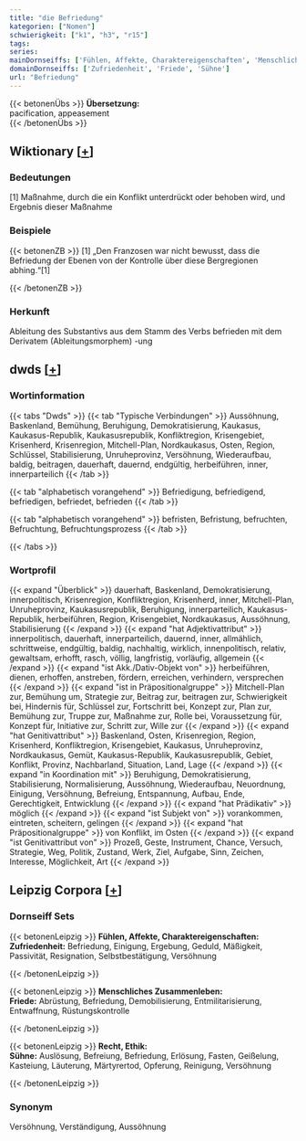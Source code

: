 ```yaml
---
title: "die Befriedung"
kategorien: ["Nomen"]
schwierigkeit: ["k1", "h3", "r15"]
tags:
series:
mainDornseiffs: ['Fühlen, Affekte, Charaktereigenschaften', 'Menschliches Zusammenleben', 'Recht, Ethik']
domainDornseiffs: ['Zufriedenheit', 'Friede', 'Sühne']
url: "Befriedung"
---
```


{{< betonenÜbs >}}
**Übersetzung:**  
pacification, appeasement  
{{< /betonenÜbs >}}

## Wiktionary [[+](https://de.wiktionary.org/wiki/Befriedung)]

### Bedeutungen
[1] Maßnahme, durch die ein Konflikt unterdrückt oder behoben wird, und Ergebnis dieser Maßnahme  

### Beispiele
{{< betonenZB >}}
[1] „Den Franzosen war nicht bewusst, dass die Befriedung der Ebenen von der Kontrolle über diese Bergregionen abhing.“[1]  

{{< /betonenZB >}}
### Herkunft
Ableitung des Substantivs aus dem Stamm des Verbs befrieden mit dem Derivatem (Ableitungsmorphem) -ung  



## dwds [[+](https://www.dwds.de/wb/Befriedung)]

### Wortinformation
{{< tabs "Dwds" >}}
{{< tab "Typische Verbindungen" >}}
Aussöhnung, Baskenland, Bemühung, Beruhigung, Demokratisierung, Kaukasus, Kaukasus-Republik, Kaukasusrepublik, Konfliktregion, Krisengebiet, Krisenherd, Krisenregion, Mitchell-Plan, Nordkaukasus, Osten, Region, Schlüssel, Stabilisierung, Unruheprovinz, Versöhnung, Wiederaufbau, baldig, beitragen, dauerhaft, dauernd, endgültig, herbeiführen, inner, innerparteilich
{{< /tab >}}

{{< tab "alphabetisch vorangehend" >}}
Befriedigung, befriedigend, befriedigen, befriedet, befrieden
{{< /tab >}}

{{< tab "alphabetisch vorangehend" >}}
befristen, Befristung, befruchten, Befruchtung, Befruchtungsprozess
{{< /tab >}}

{{< /tabs >}}

### Wortprofil
{{< expand "Überblick" >}} dauerhaft, Baskenland, Demokratisierung, innerpolitisch, Krisenregion, Konfliktregion, Krisenherd, inner, Mitchell-Plan, Unruheprovinz, Kaukasusrepublik, Beruhigung, innerparteilich, Kaukasus-Republik, herbeiführen, Region, Krisengebiet, Nordkaukasus, Aussöhnung, Stabilisierung {{< /expand >}}
{{< expand "hat Adjektivattribut" >}} innerpolitisch, dauerhaft, innerparteilich, dauernd, inner, allmählich, schrittweise, endgültig, baldig, nachhaltig, wirklich, innenpolitisch, relativ, gewaltsam, erhofft, rasch, völlig, langfristig, vorläufig, allgemein {{< /expand >}}
{{< expand "ist Akk./Dativ-Objekt von" >}} herbeiführen, dienen, erhoffen, anstreben, fördern, erreichen, verhindern, versprechen {{< /expand >}}
{{< expand "ist in Präpositionalgruppe" >}} Mitchell-Plan zur, Bemühung um, Strategie zur, Beitrag zur, beitragen zur, Schwierigkeit bei, Hindernis für, Schlüssel zur, Fortschritt bei, Konzept zur, Plan zur, Bemühung zur, Truppe zur, Maßnahme zur, Rolle bei, Voraussetzung für, Konzept für, Initiative zur, Schritt zur, Wille zur {{< /expand >}}
{{< expand "hat Genitivattribut" >}} Baskenland, Osten, Krisenregion, Region, Krisenherd, Konfliktregion, Krisengebiet, Kaukasus, Unruheprovinz, Nordkaukasus, Gemüt, Kaukasus-Republik, Kaukasusrepublik, Gebiet, Konflikt, Provinz, Nachbarland, Situation, Land, Lage {{< /expand >}}
{{< expand "in Koordination mit" >}} Beruhigung, Demokratisierung, Stabilisierung, Normalisierung, Aussöhnung, Wiederaufbau, Neuordnung, Einigung, Versöhnung, Befreiung, Entspannung, Aufbau, Ende, Gerechtigkeit, Entwicklung {{< /expand >}}
{{< expand "hat Prädikativ" >}} möglich {{< /expand >}}
{{< expand "ist Subjekt von" >}} vorankommen, eintreten, scheitern, gelingen {{< /expand >}}
{{< expand "hat Präpositionalgruppe" >}} von Konflikt, im Osten {{< /expand >}}
{{< expand "ist Genitivattribut von" >}} Prozeß, Geste, Instrument, Chance, Versuch, Strategie, Weg, Politik, Zustand, Werk, Ziel, Aufgabe, Sinn, Zeichen, Interesse, Möglichkeit, Art {{< /expand >}}

## Leipzig Corpora [[+](https://corpora.uni-leipzig.de/en/res?word=Befriedung&corpusId=deu_newscrawl-public_2018)]

### Dornseiff Sets
{{< betonenLeipzig >}}
**Fühlen, Affekte, Charaktereigenschaften:**  
**Zufriedenheit:** Befriedung, Einigung, Ergebung, Geduld, Mäßigkeit, Passivität, Resignation, Selbstbestätigung, Versöhnung  

{{< /betonenLeipzig >}}


{{< betonenLeipzig >}}
**Menschliches Zusammenleben:**  
**Friede:** Abrüstung, Befriedung, Demobilisierung, Entmilitarisierung, Entwaffnung, Rüstungskontrolle  

{{< /betonenLeipzig >}}


{{< betonenLeipzig >}}
**Recht, Ethik:**  
**Sühne:** Auslösung, Befreiung, Befriedung, Erlösung, Fasten, Geißelung, Kasteiung, Läuterung, Märtyrertod, Opferung, Reinigung, Versöhnung  

{{< /betonenLeipzig >}}

### Synonym
Versöhnung, Verständigung, Aussöhnung

